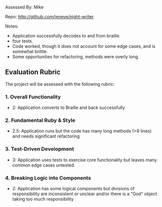 Assessed By: Mike

Repo: http://github.com/jeneve/night-writer

Notes:

* Application successfully decodes to and from braille.
* four tests.
* Code worked, though it does not account for some edge cases, and
is somewhat brittle.
* Some opportunities for refactoring, methods were overly long.

## Evaluation Rubric

The project will be assessed with the following rubric:

### 1. Overall Functionality

* 2: Application converts to Braille and back successfully

### 2. Fundamental Ruby & Style

* 2.5:  Application runs but the code has many long methods (>8 lines) and needs significant refactoring

### 3. Test-Driven Development

* 3: Application uses tests to exercise core functionality but leaves many common edge cases untested.

### 4. Breaking Logic into Components

* 2: Application has some logical components but divisions of responsibility are inconsistent or unclear and/or there is a "God" object taking too much responsibility
